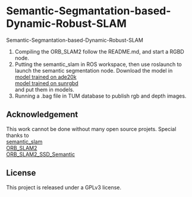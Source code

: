 # Semantic-Segmantation-based-Dynamic-Robust-SLAM
Semantic-Segmantation-based-Dynamic-Robust-SLAM
1. Compiling the ORB_SLAM2 follow the README.md, and start a RGBD node.   
2. Putting the semantic_slam in ROS workspace, then use roslaunch to launch the semantic segmentation node.
Download the model in
<br />[model trained on ade20k](https://drive.google.com/file/d/1u_BEWdVIYiDnpVmAxwME1z3rnWWkjxm5/view?usp=sharing)
<br />[model trained on sunrgbd](https://drive.google.com/file/d/1t26t2VHNOzmjH-0lDTdYzXBACOV_4-eL/view?usp=sharing)
<br />and put them in models.
3. Running a .bag file in TUM database to publish rgb and depth images.
## Acknowledgement
This work cannot be done without many open source projets. Special thanks to
<br />[semantic_slam](https://github.com/floatlazer/semantic_slam)
<br />[ORB_SLAM2](https://github.com/raulmur/ORB_SLAM2)
<br />[ORB_SLAM2_SSD_Semantic](https://github.com/Ewenwan/ORB_SLAM2_SSD_Semantic)
## License
This project is released under a GPLv3 license.
